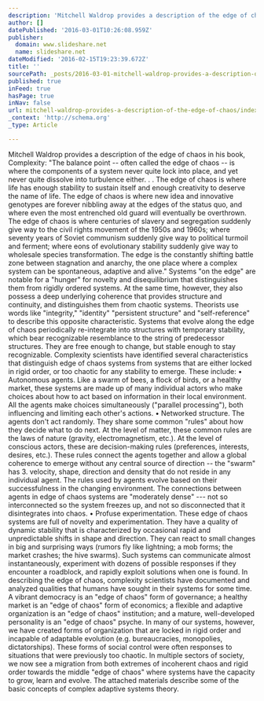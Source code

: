 ```yaml
---
description: 'Mitchell Waldrop provides a description of the edge of chaos in his book, Complexity: “The balance point -- often called the edge of chaos -- is where the compo'
author: []
datePublished: '2016-03-01T10:26:08.959Z'
publisher:
  domain: www.slideshare.net
  name: slideshare.net
dateModified: '2016-02-15T19:23:39.672Z'
title: ''
sourcePath: _posts/2016-03-01-mitchell-waldrop-provides-a-description-of-the-edge-of-chaos.md
published: true
inFeed: true
hasPage: true
inNav: false
url: mitchell-waldrop-provides-a-description-of-the-edge-of-chaos/index.html
_context: 'http://schema.org'
_type: Article

---
```

Mitchell Waldrop provides a description of the edge of chaos in his book, Complexity: "The balance point -- often called the edge of chaos -- is where the components of a system never quite lock into place, and yet never quite dissolve into turbulence either. . . The edge of chaos is where life has enough stability to sustain itself and enough creativity to deserve the name of life. The edge of chaos is where new idea and innovative genotypes are forever nibbling away at the edges of the status quo, and where even the most entrenched old guard will eventually be overthrown. The edge of chaos is where centuries of slavery and segregation suddenly give way to the civil rights movement of the 1950s and 1960s; where seventy years of Soviet communism suddenly give way to political turmoil and ferment; where eons of evolutionary stability suddenly give way to wholesale species transformation. The edge is the constantly shifting battle zone between stagnation and anarchy, the one place where a complex system can be spontaneous, adaptive and alive." Systems "on the edge" are notable for a "hunger" for novelty and disequilibrium that distinguishes them from rigidly ordered systems. At the same time, however, they also possess a deep underlying coherence that provides structure and continuity, and distinguishes them from chaotic systems. Theorists use words like "integrity," "identity" "persistent structure" and "self-reference" to describe this opposite characteristic. Systems that evolve along the edge of chaos periodically re-integrate into structures with temporary stability, which bear recognizable resemblance to the string of predecessor structures. They are free enough to change, but stable enough to stay recognizable. Complexity scientists have identified several characteristics that distinguish edge of chaos systems from systems that are either locked in rigid order, or too chaotic for any stability to emerge. These include: • Autonomous agents. Like a swarm of bees, a flock of birds, or a healthy market, these systems are made up of many individual actors who make choices about how to act based on information in their local environment. All the agents make choices simultaneously ("parallel processing"), both influencing and limiting each other's actions. • Networked structure. The agents don't act randomly. They share some common "rules" about how they decide what to do next. At the level of matter, these common rules are the laws of nature (gravity, electromagnetism, etc.). At the level of conscious actors, these are decision-making rules (preferences, interests, desires, etc.). These rules connect the agents together and allow a global coherence to emerge without any central source of direction -- the "swarm" has 3\. velocity, shape, direction and density that do not reside in any individual agent. The rules used by agents evolve based on their successfulness in the changing environment. The connections between agents in edge of chaos systems are "moderately dense" --- not so interconnected so the system freezes up, and not so disconnected that it disintegrates into chaos. • Profuse experimentation. These edge of chaos systems are full of novelty and experimentation. They have a quality of dynamic stability that is characterized by occasional rapid and unpredictable shifts in shape and direction. They can react to small changes in big and surprising ways (rumors fly like lightning; a mob forms; the market crashes; the hive swarms). Such systems can communicate almost instantaneously, experiment with dozens of possible responses if they encounter a roadblock, and rapidly exploit solutions when one is found. In describing the edge of chaos, complexity scientists have documented and analyzed qualities that humans have sought in their systems for some time. A vibrant democracy is an "edge of chaos" form of governance; a healthy market is an "edge of chaos" form of economics; a flexible and adaptive organization is an "edge of chaos" institution; and a mature, well-developed personality is an "edge of chaos" psyche. In many of our systems, however, we have created forms of organization that are locked in rigid order and incapable of adaptable evolution (e.g. bureaucracies, monopolies, dictatorships). These forms of social control were often responses to situations that were previously too chaotic. In multiple sectors of society, we now see a migration from both extremes of incoherent chaos and rigid order towards the middle "edge of chaos" where systems have the capacity to grow, learn and evolve. The attached materials describe some of the basic concepts of complex adaptive systems theory.